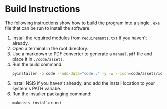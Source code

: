 # Build Instructions

The following instructions show how to build the program into a single `.exe`
file that can be run to install the software.

1. Install the required modules from [`requirements.txt`](requirements.txt) if
   you haven't already.
2. Open a terminal in the root directory.
3. Use a markdown to PDF converter to generate a `manual.pdf` file and place it
   in `./code/assets`.
4. Run the build command:
   ```sh
   pyinstaller -p code --add-data="code;." -y -w --icon=code/assets/icon.ico code/bubble_sheet_reader.py
   ```
5. Install NSIS if you haven't already, and add the install location to your
   system's PATH variabe.
6. Run the installer packaging command:
   ```sh
   makensis installer.nsi
   ```
